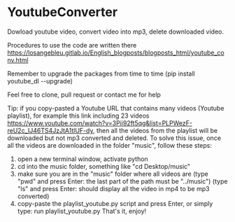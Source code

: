 # YoutubeConverter
Dowload youtube video, convert video into mp3, delete downloaded video.

Procedures to use the code are written there https://losangebleu.gitlab.io/English_blogposts/blogposts_html/youtube_conv.html

Remember to upgrade the packages from time to time (pip install youtube_dl --upgrade)

Feel free to clone, pull request or contact me for help


Tip: if you copy-pasted a Youtube URL that contains many videos (Youtube playlist), for example this link including 23 videos https://www.youtube.com/watch?v=3Pii92ft5qg&list=PLPWezF-reU2c_IJ46TS4JzJtA1tlUF-dy, then all the videos from the playlist will be downloaded but not mp3 converted and deleted.
To solve this issue, once all the videos are downloaded in the folder "music", follow these steps:
1. open a new terminal window, activate python
2. cd into the music folder, something like "cd Desktop/music"
3. make sure you are in the "music" folder where all videos are 
(type "pwd" and press Enter: the last part of the path must be "../music")
(type "ls" and press Enter: should display all the video in mp4 to be mp3 converted)
4. copy-paste the playlist_youtube.py script and press Enter, or simply type: run playlist_youtube.py
That's it, enjoy!

    

